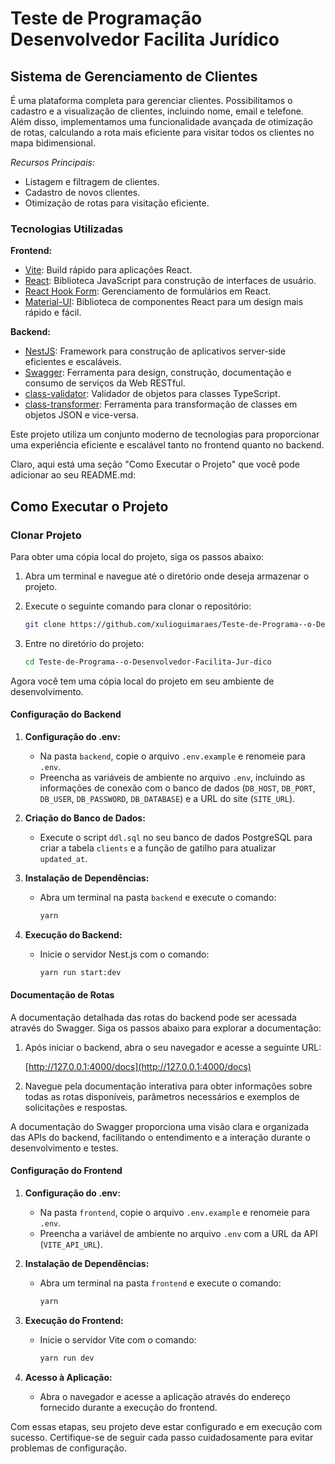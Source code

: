 # Teste de Programação Desenvolvedor Facilita Jurídico

## Sistema de Gerenciamento de Clientes

É uma plataforma completa para gerenciar clientes. Possibilitamos o cadastro e a visualização de clientes, incluindo nome, email e telefone. Além disso, implementamos uma funcionalidade avançada de otimização de rotas, calculando a rota mais eficiente para visitar todos os clientes no mapa bidimensional.

_Recursos Principais:_

- Listagem e filtragem de clientes.
- Cadastro de novos clientes.
- Otimização de rotas para visitação eficiente.

### Tecnologias Utilizadas

**Frontend:**

- [Vite](https://vitejs.dev/): Build rápido para aplicações React.
- [React](https://reactjs.org/): Biblioteca JavaScript para construção de interfaces de usuário.
- [React Hook Form](https://react-hook-form.com/): Gerenciamento de formulários em React.
- [Material-UI](https://mui.com/): Biblioteca de componentes React para um design mais rápido e fácil.

**Backend:**

- [NestJS](https://nestjs.com/): Framework para construção de aplicativos server-side eficientes e escaláveis.
- [Swagger](https://swagger.io/): Ferramenta para design, construção, documentação e consumo de serviços da Web RESTful.
- [class-validator](https://github.com/typestack/class-validator): Validador de objetos para classes TypeScript.
- [class-transformer](https://github.com/typestack/class-transformer): Ferramenta para transformação de classes em objetos JSON e vice-versa.

Este projeto utiliza um conjunto moderno de tecnologias para proporcionar uma experiência eficiente e escalável tanto no frontend quanto no backend.

Claro, aqui está uma seção "Como Executar o Projeto" que você pode adicionar ao seu README.md:

## Como Executar o Projeto

### Clonar Projeto

Para obter uma cópia local do projeto, siga os passos abaixo:

1. Abra um terminal e navegue até o diretório onde deseja armazenar o projeto.

2. Execute o seguinte comando para clonar o repositório:

   ```bash
   git clone https://github.com/xulioguimaraes/Teste-de-Programa--o-Desenvolvedor-Facilita-Jur-dico
   ```

3. Entre no diretório do projeto:

   ```bash
   cd Teste-de-Programa--o-Desenvolvedor-Facilita-Jur-dico
   ```

Agora você tem uma cópia local do projeto em seu ambiente de desenvolvimento.

#### Configuração do Backend

1. **Configuração do .env:**

   - Na pasta `backend`, copie o arquivo `.env.example` e renomeie para `.env`.
   - Preencha as variáveis de ambiente no arquivo `.env`, incluindo as informações de conexão com o banco de dados (`DB_HOST`, `DB_PORT`, `DB_USER`, `DB_PASSWORD`, `DB_DATABASE`) e a URL do site (`SITE_URL`).

2. **Criação do Banco de Dados:**

   - Execute o script `ddl.sql` no seu banco de dados PostgreSQL para criar a tabela `clients` e a função de gatilho para atualizar `updated_at`.

3. **Instalação de Dependências:**

   - Abra um terminal na pasta `backend` e execute o comando:
     ```bash
     yarn
     ```

4. **Execução do Backend:**
   - Inicie o servidor Nest.js com o comando:
     ```bash
     yarn run start:dev
     ```

#### Documentação de Rotas

A documentação detalhada das rotas do backend pode ser acessada através do Swagger. Siga os passos abaixo para explorar a documentação:

1. Após iniciar o backend, abra o seu navegador e acesse a seguinte URL:

   [http://127.0.0.1:4000/docs](http://127.0.0.1:4000/docs)

2. Navegue pela documentação interativa para obter informações sobre todas as rotas disponíveis, parâmetros necessários e exemplos de solicitações e respostas.

A documentação do Swagger proporciona uma visão clara e organizada das APIs do backend, facilitando o entendimento e a interação durante o desenvolvimento e testes.

#### Configuração do Frontend

1. **Configuração do .env:**

   - Na pasta `frontend`, copie o arquivo `.env.example` e renomeie para `.env`.
   - Preencha a variável de ambiente no arquivo `.env` com a URL da API (`VITE_API_URL`).

2. **Instalação de Dependências:**

   - Abra um terminal na pasta `frontend` e execute o comando:
     ```bash
     yarn
     ```

3. **Execução do Frontend:**

   - Inicie o servidor Vite com o comando:
     ```bash
     yarn run dev
     ```

4. **Acesso à Aplicação:**
   - Abra o navegador e acesse a aplicação através do endereço fornecido durante a execução do frontend.

Com essas etapas, seu projeto deve estar configurado e em execução com sucesso. Certifique-se de seguir cada passo cuidadosamente para evitar problemas de configuração.

